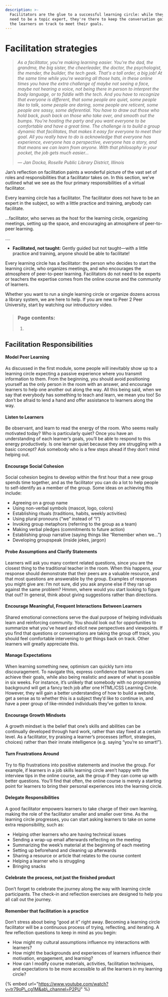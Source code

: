 ```yaml
---
description: >-
  Facilitators are the glue to a successful learning circle: while they don't
  need to be a topic expert, they're there to keep the conversation going and
  the learners on track to meet their goals.
---
```


# Facilitation strategies

> _As a facilitator, you're making learning easier. You're the dad, the grandma, the big sister, the cheerleader, the doctor, the psychologist, the mender, the builder, the tech geek. That's a tall order, a big job! At the same time while you're wearing all those hats, in these online times you have the extra challenge of maybe not seeing a face, maybe not hearing a voice, not being there in person to interpret the body language, or to fiddle with the tech. And you have to recognize that everyone is different, that some people are quiet, some people like to talk, some people are daring, some people are reticent, some people are sassy, some deferential. You have to draw out those who hold back, push back on those who take over, and smooth out the bumps. You're hosting the party and you want everyone to be comfortable and have a great time. The challenge is to build a group dynamic that facilitates, that makes it easy for everyone to meet their goal. All you really have to do is acknowledge that everyone has experience, everyone has a perspective, everyone has a story, and that means we can learn from anyone. With that philosophy in your pocket, the job gets much easier…_
>
> _— Jan Docka, Roselle Public Library District, Illinois_

Jan’s reflection on facilitation paints a wonderful picture of the vast set of roles and responsibilities that a facilitator takes on. In this section, we’ve outlined what we see as the four primary responsibilities of a virtual facilitator. 

  


Every learning circle has a facilitator. The facilitator does not have to be an expert in the subject, so with a little practice and training, anybody can facilitate.

...facilitator, who serves as the host for the learning circle, organizing meetings, setting up the space, and encouraging an atmosphere of peer-to-peer learning.

....

* **Facilitated, not taught:** Gently guided but not taught—with a little practice and training, anyone should be able to facilitate! 

Every learning circle has a facilitator: the person who decides to start the learning circle, who organizes meetings, and who encourages the atmosphere of peer-to-peer learning. Facilitators do not need to be experts or teachers the expertise comes from the online course and the community of learners.

Whether you want to run a single learning circle or organize dozens across a library system, we are here to help. If you are new to Peer 2 Peer University, start by watching our introductory video.  


> ### Page contents:
>
> 1.

## Facilitation Responsibilities



#### Model Peer Learning <a id="model-peer-learning"></a>

As discussed in the first module, some people will inevitably show up to a learning circle expecting a passive experience where you transmit information to them. From the beginning, you should avoid positioning yourself as the only person in the room with an answer, and encourage learners to help one another out along the way. All this being said, when we say that everybody has something to teach and learn, we mean you too! So don’t be afraid to lend a hand and offer assistance to learners along the way.

#### Listen to Learners <a id="listen-to-learners"></a>

Be observant, and learn to read the energy of the room. Who seems really motivated today? Who is particularly quiet? Once you have an understanding of each learner’s goals, you’ll be able to respond to this energy productively. Is one learner quiet because they are struggling with a basic concept? Ask somebody who is a few steps ahead if they don’t mind helping out.

#### Encourage Social Cohesion <a id="encourage-social-cohesion"></a>

Social cohesion begins to develop within the first hour that a new group spends time together, and as the facilitator you can do a lot to help people to self-identify as a member of the group. Some ideas on achieving this include:

* Agreeing on a group name
* Using non-verbal symbols \(mascot, logo, colors\)
* Establishing rituals \(traditions, habits, weekly activities\)
* Using plural pronouns \(“we” instead of “I”\)
* Invoking group metaphors \(referring to the group as a team\)
* Making verbal pledges \(commitments to future action\)
* Establishing group narrative \(saying things like “Remember when we…”\)
* Developing groupspeak \(inside jokes, jargon\)

#### Probe Assumptions and Clarify Statements <a id="probe-assumptions-and-clarify-statements"></a>

Learners will ask you many content related questions, since you are the closest thing to the traditional teacher in the room. When this happens, your response should demonstrate that their peers are a valuable resource, and that most questions are answerable by the group. Examples of responses you might give are: I’m not sure, did you ask anyone else if they ran up against the same problem? Hmmm, where would you start looking to figure that out? In general, think about giving suggestions rather than directions.

#### Encourage Meaningful, Frequent Interactions Between Learners <a id="encourage-meaningful-frequent-interactions-between-learners"></a>

Shared emotional connections serve the dual purpose of helping individuals learn and reinforcing community. You should look out for opportunities to summarize what you’ve heard and elicit new perspectives and viewpoints. If you find that questions or conversations are taking the group off track, you should feel comfortable intervening to get things back on track. Other learners will greatly appreciate this.

#### Manage Expectations <a id="manage-expectations"></a>

When learning something new, optimism can quickly turn into discouragement. To navigate this, express confidence that learners can achieve their goals, while also being realistic and aware of what is possible in six weeks. For instance, it’s unlikely that somebody with no programming background will get a fancy tech job after one HTML/CSS Learning Circle. However, they will gain a better understanding of how to build a website, get a sense as to whether this is a subject they’d like to continue in, and have a peer group of like-minded individuals they’ve gotten to know.

#### Encourage Growth Mindsets <a id="encourage-growth-mindsets"></a>

A growth mindset is the belief that one’s skills and abilities can be continually developed through hard work, rather than stay fixed at a certain level. As a facilitator, try praising a learner’s processes \(effort, strategies, choices\) rather than their innate intelligence \(e.g. saying “you’re so smart!”\).

#### Turn Frustrations Around <a id="turn-frustrations-around"></a>

Try to flip frustrations into positive statements and involve the group. For example, if learners in a job skills learning circle aren’t happy with the interview tips in the online course, ask the group if they can come up with better questions. You’ll find that often, the online course is merely a starting point for learners to bring their personal experiences into the learning circle.

#### Delegate Responsibilities <a id="delegate-responsibilities"></a>

A good facilitator empowers learners to take charge of their own learning, making the role of the facilitator smaller and smaller over time. As the learning circle progresses, you can start asking learners to take on some extra responsibility, such as:

* Helping other learners who are having technical issues
* Sending a wrap-up email afterwards reflecting on the meeting
* Summarizing the week’s material at the beginning of each meeting
* Setting up beforehand and cleaning up afterwards
* Sharing a resource or article that relates to the course content
* Helping a learner who is struggling
* Bringing snacks

#### Celebrate the process, not just the finished product <a id="celebrate-the-process-not-just-the-finished-product"></a>

Don’t forget to celebrate the journey along the way with learning circle participants. The check-in and reflection exercises are designed to help you all call out the journey.

#### Remember that facilitation is a practice <a id="remember-that-facilitation-is-a-practice"></a>

Don’t stress about being “good at it” right away. Becoming a learning circle facilitator will be a continuous process of trying, reflecting, and iterating. A few reflection questions to keep in mind as you begin:

* How might my cultural assumptions influence my interactions with learners?
* How might the backgrounds and experiences of learners influence their motivation, engagement, and learning?
* How can I modify course materials, activities, facilitation techniques, and expectations to be more accessible to all the learners in my learning circle?

>

{% embed url="https://www.youtube.com/watch?v=tr79oP\_cg1M&ab\_channel=P2PU" %}





